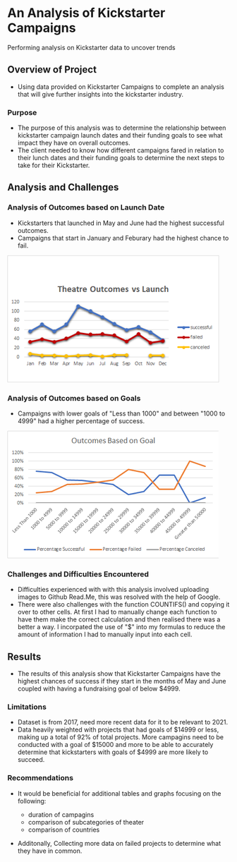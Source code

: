 # An Analysis of Kickstarter Campaigns
Performing analysis on Kickstarter data to uncover trends

## Overview of Project
* Using data provided on Kickstarter Campaigns to complete an analysis that will give further insights into the kickstarter industry.

### Purpose

* The purpose of this analysis was to determine the relationship between kickstarter campaign launch dates and their funding goals to see what impact they have on overall outcomes.
* The client needed to know how different campaigns fared in relation to their lunch dates and their funding goals to determine the next steps to take for their Kickstarter.

## Analysis and Challenges

### Analysis of Outcomes based on Launch Date
* Kickstarters that launched in May and June had the highest successful outcomes.
* Campaigns that start in January and Feburary had the highest chance to fail.

![goals](Theatre_Outcomes_vs_Launch.png)

### Analysis of Outcomes based on Goals
* Campaigns with lower goals of "Less than 1000" and between "1000 to 4999" had a higher percentage of success.

![goals](Outcomes_vs_Goals.png)

### Challenges and Difficulties Encountered
* Difficulties experienced with with this analysis involved uploading images to Github Read.Me, this was resolved with the help of Google.
* There were also challenges with the function COUNTIFS() and copying it over to other cells. At first I had to manually change each function to have them make the correct calculation and then realised there was a better a way. I incorpated the use of "$" into my formulas to reduce the amount of information I had to manually input into each cell.

## Results
* The results of this analysis show that Kickstarter Campaigns have the highest chances of success if they start in the months of May and June coupled with having a fundraising goal of below $4999.

### Limitations
* Dataset is from 2017, need more recent data for it to be relevant to 2021.
* Data heavily weighted with projects that had goals of $14999 or less, making up a total of 92% of total projects. More campagins need to be conducted with a goal of $15000 and more to be able to accurately determine that kickstarters with goals of $4999 are more likely to succeed.

### Recommendations
* It would be beneficial for additional tables and graphs focusing on the following:
  * duration of campagins
  * comparison of subcategories of theater
  * comparison of countries
  
* Additonally, Collecting more data on failed projects to determine what they have in common.
